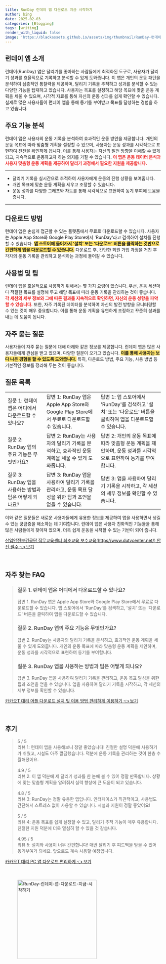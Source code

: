 ```yaml
---
title: RunDay 런데이 앱 다운로드 지금 시작하기
author: bing
date: 2025-02-03
categories: [Blogging]
tags: [writing]
render_with_liquid: false
image: 'https://blackassets.github.io/assets/img/thumbnail/RunDay-런데이-앱-다운로드-지금-시작하기.webp'
---
```



<h2 id='런데이 앱 소개'>런데이 앱 소개</h2>

<p>런데이(RunDay) 앱은 달리기를 좋아하는 사람들에게 최적화된 도구로, 사용자가 달리기 성과를 효율적으로 기록하고 분석할 수 있게 도와줍니다. 이 앱은 개인의 운동 패턴을 분석하여 심층적인 통찰력을 제공하며, 달리기 기록을 추적하고 성과를 분석할 수 있는 다양한 기능을 탑재하고 있습니다. 사용자는 목표를 설정하고 해당 목표에 맞춘 운동 계획을 세울 수 있으며, 시각적 자료를 통해 자신의 운동 성과를 쉽게 확인할 수 있습니다. 실제로 많은 사용자들이 런데이 앱을 통해 동기를 부여받고 목표를 달성하는 경험을 하고 있습니다.</p>

<h2 id='주요 기능 분석'>주요 기능 분석</h2>

<p>런데이 앱은 사용자의 운동 기록을 분석하여 효과적인 운동 방안을 제공합니다. 개인의 운동 목표에 따라 맞춤형 계획을 설정할 수 있으며, 사용자는 운동 성과를 시각적으로 표현하여 진전을 확인하게 됩니다. 이를 통해 사용자는 자신의 발전 방향을 이해할 수 있게 되고, 지속적으로 운동하고자 하는 의지를 가질 수 있습니다. <b><span style="color: #ee2323;">이 앱은 운동 데이터 분석과 사용자 맞춤형 운동 계획을 제공하여 달리기 과정에서 필요한 지원을 제공합니다.</span></b></p>

<hr />

<ul>
    <li>달리기 기록을 실시간으로 추적하여 사용자에게 운동의 진행 상황을 보여줍니다.</li>
    <li>개인 목표에 맞춘 운동 계획을 세우고 조정할 수 있습니다.</li>
    <li>운동 성과를 다양한 그래프와 차트를 통해 시각적으로 표현하여 동기 부여에 도움을 줍니다.</li>
</ul>

<hr />

<h2 id='다운로드 방법'>다운로드 방법</h2>

<p>런데이 앱은 손쉽게 접근할 수 있는 플랫폼에서 무료로 다운로드할 수 있습니다. 사용자는 Apple App Store와 Google Play Store에서 'RunDay'라고 검색하여 설치를 진행할 수 있습니다. <b><span style="background-color: #ffe066;">앱 스토어에 들어가서 '설치' 또는 '다운로드' 버튼을 클릭하는 것만으로 간편하게 앱을 다운로드할 수 있습니다.</span></b> 다운로드 후, 간단한 회원 가입 과정을 거친 후 각자의 운동 기록을 관리하고 분석하는 과정에 들어갈 수 있습니다.</p>

<h2 id='사용법 및 팁'>사용법 및 팁</h2>

<p>런데이 앱을 효율적으로 사용하기 위해서는 몇 가지 요령이 있습니다. 우선, 운동 세션마다 적절한 목표를 설정해 두고 해당 목표에 따라 운동 기록을 관리하는 것이 좋습니다. <b><span style="color: #ee2323;">각 세션의 세부 정보와 그에 따른 결과를 지속적으로 확인하면, 자신의 운동 성향을 파악할 수 있습니다.</span></b> 또한, 자주 기록된 데이터를 분석하여 자신의 발전 방향을 모니터링할 수 있는 것이 매우 중요합니다. 이를 통해 운동 계획을 유연하게 조정하고 꾸준히 성과를 내는 데 도움이 됩니다.</p>

<h2 id='자주 묻는 질문'>자주 묻는 질문</h2>

<p>사용자들이 자주 묻는 질문에 대해 아래와 같은 정보를 제공합니다. 런데이 앱은 많은 사용자들에게 관심을 받고 있으며, 다양한 질문이 오가고 있습니다. <b><span style="background-color: #ffe066;">이를 통해 사용자는 보다 나은 경험을 할 수 있도록 도와줍니다.</span></b> 특히, 다운로드 방법, 주요 기능, 사용 방법 등 기본적인 정보를 정리해 두는 것이 좋습니다.</p>

<h2 id='질문 목록'>질문 목록</h2>

<table>
    <tr>
        <td>질문 1: 런데이 앱은 어디에서 다운로드할 수 있나요?</td>
        <td>답변 1: RunDay 앱은 Apple App Store와 Google Play Store에서 무료로 다운로드할 수 있습니다.</td>
        <td>답변 1: 앱 스토어에서 'RunDay'를 검색하고 '설치' 또는 '다운로드' 버튼을 클릭하여 앱을 다운로드할 수 있습니다.</td>
    </tr>
    <tr>
        <td>질문 2: RunDay 앱의 주요 기능은 무엇인가요?</td>
        <td>답변 2: RunDay는 사용자의 달리기 기록을 분석하고, 효과적인 운동 계획을 세울 수 있게 도와줍니다.</td>
        <td>답변 2: 개인의 운동 목표에 따라 맞춤형 운동 계획을 제안하며, 운동 성과를 시각적으로 표현하여 동기를 부여합니다.</td>
    </tr>
    <tr>
        <td>질문 3: RunDay 앱을 사용하는 방법과 팁은 어떻게 되나요?</td>
        <td>답변 3: RunDay 앱을 사용하여 달리기 기록을 관리하고, 운동 목표 달성을 위한 팁과 조언을 얻을 수 있습니다.</td>
        <td>답변 3: 앱을 사용하여 달리기 기록을 시작하고, 각 세션의 세부 정보를 확인할 수 있습니다.</td>
    </tr>
</table>

<p>이와 같은 질문들은 새로운 사용자들에게 유용한 정보를 제공하여 앱을 사용하면서 생길 수 있는 궁금증을 해소하는 데 기여합니다. 런데이 앱은 사용자 친화적인 기능들을 통해 많은 사람들에게 찾아져 있으며, 더욱 쉽게 운동을 시작할 수 있는 기반이 되어 줍니다.</p>


<p><a class="click-button" title="산업안전보건공단 직무교육센터 최초교육 보수교육(https//www.dutycenter.net/) 안전 필수" href="https://blackassets.github.io/posts/%EC%82%B0%EC%97%85%EC%95%88%EC%A0%84%EB%B3%B4%EA%B1%B4%EA%B3%B5%EB%8B%A8-%EC%A7%81%EB%AC%B4%EA%B5%90%EC%9C%A1%EC%84%BC%ED%84%B0-%EC%B5%9C%EC%B4%88%EA%B5%90%EC%9C%A1-%EB%B3%B4%EC%88%98%EA%B5%90%EC%9C%A1(httpswww.dutycenter.net)-%EC%95%88%EC%A0%84-%ED%95%84%EC%88%98/" rel="dofollow">산업안전보건공단 직무교육센터 최초교육 보수교육(https//www.dutycenter.net/) 안전 필수 👈 보기</a></p><br>
<h2 id='자주_찾는_FAQ'>자주 찾는 FAQ</h2>
<div itemscope="" itemtype="https://schema.org/FAQPage"> 
<blockquote> 
<div itemscope="" itemprop="mainEntity" itemtype="https://schema.org/Question"> 
<h3 itemprop="name">질문 1. 런데이 앱은 어디에서 다운로드할 수 있나요?</h3> 
<div itemscope="" itemprop="acceptedAnswer" itemtype="https://schema.org/Answer"> 
<span itemprop="text"> 
<p>답변 1. RunDay 앱은 Apple App Store와 Google Play Store에서 무료로 다운로드할 수 있습니다. 앱 스토어에서 'RunDay'를 검색하고, '설치' 또는 '다운로드' 버튼을 클릭하여 앱을 다운로드할 수 있습니다.</p> 
</span> 
</div> 
</div> 
<div itemscope="" itemprop="mainEntity" itemtype="https://schema.org/Question"> 
<h3 itemprop="name">질문 2. RunDay 앱의 주요 기능은 무엇인가요?</h3> 
<div itemscope="" itemprop="acceptedAnswer" itemtype="https://schema.org/Answer"> 
<span itemprop="text"> 
<p>답변 2. RunDay는 사용자의 달리기 기록을 분석하고, 효과적인 운동 계획을 세울 수 있게 도와줍니다. 개인의 운동 목표에 따라 맞춤형 운동 계획을 제안하며, 운동 성과를 시각적으로 표현하여 동기를 부여합니다.</p> 
</span> 
</div> 
</div> 
<div itemscope="" itemprop="mainEntity" itemtype="https://schema.org/Question"> 
<h3 itemprop="name">질문 3. RunDay 앱을 사용하는 방법과 팁은 어떻게 되나요?</h3> 
<div itemscope="" itemprop="acceptedAnswer" itemtype="https://schema.org/Answer"> 
<span itemprop="text"> 
<p>답변 3. RunDay 앱을 사용하여 달리기 기록을 관리하고, 운동 목표 달성을 위한 팁과 조언을 얻을 수 있습니다. 앱을 사용하여 달리기 기록을 시작하고, 각 세션의 세부 정보를 확인할 수 있습니다.</p> 
</span> 
</div> 
</div> 
</blockquote> 
</div>
<p><a class="click-button" title="카카오T 대리 어플 다운로드 설치 및 이용 방법 편리하게 이용하기" href="https://blackassets.github.io/posts/%EC%B9%B4%EC%B9%B4%EC%98%A4T-%EB%8C%80%EB%A6%AC-%EC%96%B4%ED%94%8C-%EB%8B%A4%EC%9A%B4%EB%A1%9C%EB%93%9C-%EC%84%A4%EC%B9%98-%EB%B0%8F-%EC%9D%B4%EC%9A%A9-%EB%B0%A9%EB%B2%95-%ED%8E%B8%EB%A6%AC%ED%95%98%EA%B2%8C-%EC%9D%B4%EC%9A%A9%ED%95%98%EA%B8%B0/" rel="dofollow">카카오T 대리 어플 다운로드 설치 및 이용 방법 편리하게 이용하기 👈 보기</a></p><br>
<h2 id='후기'>후기</h2>
<div itemscope itemtype="https://schema.org/Product">
  <blockquote>
  <div itemprop="review" itemscope itemtype="https://schema.org/Review">
      <div itemprop="reviewRating" itemscope itemtype="https://schema.org/Rating"> <span itemprop="ratingValue">5</span> / <span itemprop="bestRating">5</span> </div>
      <span itemprop="reviewBody">리뷰 1: 런데이 앱을 사용해보니 정말 좋았습니다! 친절한 설명 덕분에 사용하기가 쉬웠고, 시설도 아주 깔끔했습니다. 덕분에 운동 기록을 관리하는 것이 한층 수월해졌어요.</span>
  </div>
  <br>
  <div itemprop="review" itemscope itemtype="https://schema.org/Review">
      <div itemprop="reviewRating" itemscope itemtype="https://schema.org/Rating"> <span itemprop="ratingValue">4.9</span> / <span itemprop="bestRating">5</span> </div>
      <span itemprop="reviewBody">리뷰 2: 이 앱 덕분에 제 달리기 성과를 한 눈에 볼 수 있어 정말 만족합니다. 상황에 맞는 맞춤형 계획을 알려줘서 실력 향상에 큰 도움이 되고 있습니다.</span>
  </div>
  <br>
  <div itemprop="review" itemscope itemtype="https://schema.org/Review">
      <div itemprop="reviewRating" itemscope itemtype="https://schema.org/Rating"> <span itemprop="ratingValue">4.8</span> / <span itemprop="bestRating">5</span> </div>
      <span itemprop="reviewBody">리뷰 3: RunDay는 정말 유용한 앱입니다. 인터페이스가 직관적이고, 사용법도 간단해서 스트레스 없이 사용할 수 있습니다. 시설과 지원이 정말 좋았어요!</span>
  </div>
  <br>
  <div itemprop="review" itemscope itemtype="https://schema.org/Review">
      <div itemprop="reviewRating" itemscope itemtype="https://schema.org/Rating"> <span itemprop="ratingValue">5</span> / <span itemprop="bestRating">5</span> </div>
      <span itemprop="reviewBody">리뷰 4: 운동 목표를 쉽게 설정할 수 있고, 달리기 추적 기능이 매우 유용합니다. 친절한 지원 덕분에 더욱 열심히 할 수 있을 것 같습니다.</span>
  </div>
  <br>
  <div itemprop="review" itemscope itemtype="https://schema.org/Review">
      <div itemprop="reviewRating" itemscope itemtype="https://schema.org/Rating"> <span itemprop="ratingValue">4.95</span> / <span itemprop="bestRating">5</span> </div>
      <span itemprop="reviewBody">리뷰 5: 설치와 사용이 너무 간편합니다! 매번 달리기 후 피드백을 받을 수 있어 동기부여가 되네요. 앞으로도 계속 사용할 예정입니다.</span>
  </div>
  </blockquote>
</div>
<p><a class="click-button" title="카카오T 대리 PC 앱 다운로드 편리하게" href="https://blackassets.github.io/posts/%EC%B9%B4%EC%B9%B4%EC%98%A4T-%EB%8C%80%EB%A6%AC-PC-%EC%95%B1-%EB%8B%A4%EC%9A%B4%EB%A1%9C%EB%93%9C-%ED%8E%B8%EB%A6%AC%ED%95%98%EA%B2%8C/" rel="dofollow">카카오T 대리 PC 앱 다운로드 편리하게 👈 보기</a></p><br>
<figure class="image"><img src="https://blackassets.github.io/assets/img/thumbnail/RunDay-런데이-앱-다운로드-지금-시작하기.webp" alt="RunDay-런데이-앱-다운로드-지금-시작하기" width="256" height="256"></figure>